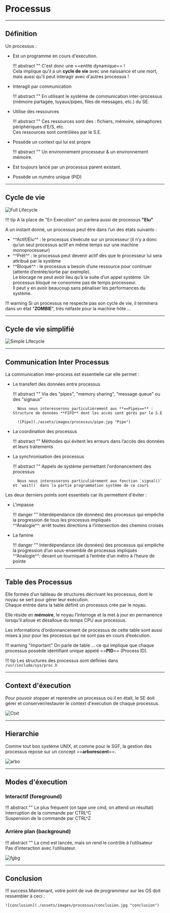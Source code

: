 # Processus

---

## Définition

Un processus :  

- Est un programme en cours d'execution.  

    !!! abstract "" 
        C'est donc une ==entité dynamique== !  
        Cela implique qu'il a un **cycle de vie** avec une naissance et une mort, mais aussi qu'il peut interagir avec d'autres processus !


- Interagit par communication

    !!! abstract "" 
        En utilisant le système de communication inter-processus (mémoire partagée, tuyaux/pipes, files de messages, etc.) du SE.


- Utilise des ressources

    !!! abstract "" 
        Ces ressources sont des : fichiers, mémoire, sémaphores périphériques d’E/S, etc.  
        Ces ressources sont contrôlées par le S.E.

- Possède un context qui lui est propre
    
    !!! abstract "" 
        Un environnement processeur & un environnement mémoire. 

- Est toujours lancé par un processus parent existant.

- Possède un numéro unique (PID)

---

## Cycle de vie
    
![Full Lifecycle](./assets/images/processus/full-lifecycle.jpg "Full Lifecycle")
    
!!! tip
    A la place de "En Execution" on parlera aussi de processus **"Elu"**
    
A un instant donné, un processus peut être dans l’un des états suivants :  

- ^^Actif/Elu^^ : le processus s’exécute sur un processeur (il n’y a donc qu’un seul processus actif en même temps sur une machine monoprocesseur)  
- ^^Prêt^^ : le processus peut devenir actif dès que le processeur lui sera attribué par le système  
- ^^Bloqué^^ : le processus a besoin d’une ressource pour continuer (attente d’entrée/sortie par exemple).  
Le blocage ne peut avoir lieu qu’à la suite d’un appel système. Un processus bloqué ne consomme pas de temps processeur.  
Il peut y en avoir beaucoup sans pénaliser les performances du système.


!!! warning
    Si un processus ne respecte pas son cycle de vie, il terminera dans un état "**ZOMBIE**", très néfaste pour la machine hôte ...

---

## Cycle de vie simplifié

![Simple Lifecycle](./assets/images/processus/simple-lifecycle.jpg "Simple Lifecycle")

---

## Communication Inter Processus

La communication inter-process est essentielle car elle permet :

- Le transfert des données entre processus

    !!! abstract ""
        Via des "pipes", "memory sharing", "message queue" ou des "signaux"  
        
        Nous nous interesserons particulièrement aux **==Pipes==** : Structure de données **FIFO** dont les accès sont gérés par le S.E
        
        ![Pipe](./assets/images/processus/pipe.jpg "Pipe")


- La coordination des processus

    !!! abstract ""
        Méthodes qui évitent les erreurs dans l’accès des données et leurs traitements
        

- La synchronisation des processus

    !!! abstract ""
        Appels de système permettant l'ordonancement des processus  

        Nous nous interesserons particulièrement aux fonction `signal()` et `wait()` dans la partie programmation système de ce cours



Les deux derniers points sont essentiels car ils permettent d'éviter :

- L'impasse

    !!! danger ""
        Interdépendance (de données) des processus qui empêche la progression de tous les processus impliqués  
        ^^Analogie^^: arrêt toutes directions à l’intersection des chemins croisés

        
- La famine

    !!! danger ""
        Interdépendance (de données) des processus qui empêche la progression d’un sous-ensemble de processus impliqués  
        ^^Analogie^^: devant un tourniquet à l’entrée d’un métro à l’heure de pointe

---

## Table des Processus

Elle formée d’un tableau de structures décrivant les processus, dont le noyau se sert pour gérer leur exécution.  
Chaque entrée dans la table définit un processus crée par le noyau.   

Elle réside en **mémoire**, le noyau l’interroge et la met à jour en permanence lorsqu’il alloue et désalloue du temps CPU aux processus.  
 
Les informations d’ordonnancement de processus de cette table sont aussi mises à jour pour les processus qui ne sont pas en cours d’exécution.  

!!! warning "Important"
    On parle de table ... ce qui implique que chaque processus possède identifiant unique appelé ==**PID**== (Process ID).
    
!!! tip
    Les structures des processus sont définies dans ```/usr/include/sys/proc.h```

---

## Context d'éxecution

Pour pouvoir stopper et reprendre un processus où il en était, le SE doit gérer et conserver/restaurer le context d'execution de chaque processus.

![Ctxt](./assets/images/processus/ctx.jpg "Ctxt")

---

## Hierarchie

Comme tout bon système UNIX, et comme pour le SGF, la gestion des processus repose sur un concept ==**arborescent**==.

![arbo](./assets/images/processus/arboProc.jpg "arbo")

---

## Modes d'éxecution


### Interactif (foreground)

!!! abstract ""
    Le plus fréquent (on tape une cmd, on attend un résultat)  
    Interruption de la commande par CTRL^C  
    Suspension de la commande par CTRL^Z  

### Arrière plan (background)

!!! abstract ""
    La cmd est lancée, mais on rend le contrôle à l’utilisateur  
    Pas d’interaction avec l’utilisateur.  


![fgbg](./assets/images/processus/fgbg.png "fgbg")


---

## Conclusion

!!! success
    Maintenant, votre point de vue de programmeur sur les OS doit ressembler à ceci : 

    ![conclusion](./assets/images/processus/conclusion.jpg "conclusion")

